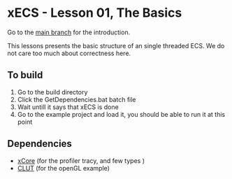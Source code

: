 # xECS - Lesson 01, The Basics
Go to the [main branch](https://github.com/LIONant-depot/xECS/tree/master) for the introduction.

This lessons presents the basic structure of an single threaded ECS. We do not care too much about correctness here.

## To build
1. Go to the build directory 
2. Click the GetDependencies.bat batch file
3. Wait untill it says that xECS is done
4. Go to the example project and load it, you should be able to run it at this point

## Dependencies
- [xCore](https://gitlab.com/LIONant/xcore) (for the profiler tracy, and few types )
- [CLUT](https://github.com/markkilgard/glut) (for the openGL example)

